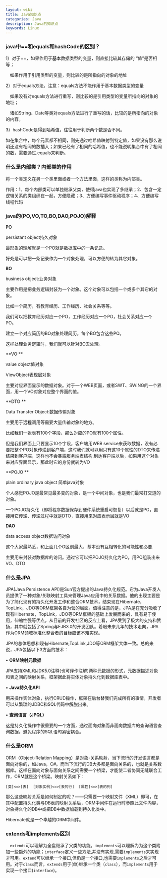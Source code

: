 ```yaml
---
layout: wiki
title: Java知识点
categories: Java
description: Java的知识点
keywords: Linux
---
```


### **java中==和equals和hashCode的区别？**

1）对于==，如果作用于基本数据类型的变量，则直接比较其存储的 “值”是否相等；

　如果作用于引用类型的变量，则比较的是所指向的对象的地址

2）对于equals方法，注意：equals方法不能作用于基本数据类型的变量

　如果没有对equals方法进行重写，则比较的是引用类型的变量所指向的对象的地址；

　诸如String、Date等类对equals方法进行了重写的话，比较的是所指向的对象的内容。

3）hashCode是得到哈希值，往往用于判断两个数是否不同。

  如在集合中，每个元素都不相同，则先通过哈希值映射到特定值，如果没有那么说明还没有相同的数插入；如果已经有了相同的哈希值，也不能说明集合中有了相同的数，需要通过.equals来判断。

### **什么是内部类？内部类的作用**

将一个类定义在另一个类里面或者一个方法里面，这样的类称为内部类。

作用：1、每个内部类可以单独继承父类，使得java也实现了多继承；2、包含一定逻辑关系的类组织在一起，方便隐藏；3、方便编写事件驱动程序；4、方便编写线程代码

### **java的(PO,VO,TO,BO,DAO,POJO)解释**

**PO**

persistant object持久对象

最形象的理解就是一个PO就是数据库中的一条记录。

好处是可以把一条记录作为一个对象处理，可以方便的转为其它对象。

**BO**

business object:业务对象

主要作用是把业务逻辑封装为一个对象。这个对象可以包括一个或多个其它的对象。

比如一个简历，有教育经历、工作经历、社会关系等等。

我们可以把教育经历对应一个PO，工作经历对应一个PO，社会关系对应一个PO。

建立一个对应简历的BO对象处理简历，每个BO包含这些PO。

这样处理业务逻辑时，我们就可以针对BO去处理。

**VO **

value object值对象

ViewObject表现层对象

主要对应界面显示的数据对象。对于一个WEB页面，或者SWT、SWING的一个界面，用一个VO对象对应整个界面的值。

**DTO **

Data Transfer Object:数据传输对象

主要用于远程调用等需要大量传输对象的地方。

比如我们一张表有100个字段，那么对应的PO就有100个属性。

但是我们界面上只要显示10个字段，客户端用WEB service来获取数据，没有必要把整个PO对象传递到客户端，这时我们就可以用只有这10个属性的DTO来传递结果到客户端，这样也不会暴露服务端表结构.到达客户端以后，如果用这个对象来对应界面显示，那此时它的身份就转为VO

**POJO **

plain ordinary java object 简单java对象

个人感觉POJO是最常见最多变的对象，是一个中间对象，也是我们最常打交道的对象。

一个POJO持久化（即将程序数据保存到硬件系统重启可恢复）以后就是PO，直接用它传递、传递过程中就是DTO，直接用来对应表示层就是VO

**DAO**

data access object数据访问对象

这个大家最熟悉，和上面几个O区别最大，基本没有互相转化的可能性和必要.

主要用来封装对数据库的访问。通过它可以把POJO持久化为PO，用PO组装出来VO、DTO

### **什么是JPA**

JPA(Java Persistence API)是Sun官方提出的Java持久化规范。它为Java开发人员提供了一种对象/关联映射工具来管理Java应用中的关系数据。他的出现主要是为了简化现有的持久化开发工作和整合ORM技术，结束现在Hibernate，TopLink，JDO等ORM框架各自为营的局面。值得注意的是，JPA是在充分吸收了现有Hibernate，TopLink，JDO等ORM框架的基础上发展而来的，具有易于使用，伸缩性强等优点。从目前的开发社区的反应上看，JPA受到了极大的支持和赞扬，其中就包括了Spring与EJB3.0的开发团队。着眼未来几年的技术走向，JPA作为ORM领域标准化整合者的目标应该不难实现。

JPA的总体思想和现有Hibernate,TopLink,JDO等ORM框架大体一致。总的来说，JPA包括以下3方面的技术：

• **ORM映射元数据**

JPA支持XML和JDK5.0注释(也可译作注解)两种元数据的形式，元数据描述对象和表之间的映射关系，框架据此将实体对象持久化到数据库表中。

• **Java持久化API**

用来操作实体对象，执行CRUD操作，框架在后台替我们完成所有的事情，开发者可以从繁琐的JDBC和SQL代码中解脱出来。

• **查询语言（JPQL）**

这是持久化操作中很重要的一个方面，通过面向对象而非面向数据库的查询语言查询数据，避免程序的SQL语句紧密耦合。

### 什么是ORM

ORM（Object-Relation Mapping）是对象-关系映射，当下流行的开发语言都是面向对象的，如Java，C#。而当下流行的DB大多都是面向关系的，也就是关系数据库。这样在面向对象与面向关系之间需要一个桥梁，才能使二者协同无缝联合工作，ORM就是这个桥梁。映射关系如下：

​    `[类]<=>[表]  [对象实例]<=>[表的行]  [属性]<=>[表的列]`

那么这些映射关系是如何制定的呢？——只需要一个映射文件（XML）即可，在其中配置持久化类与DB表的映射关系后，ORM中间件在运行时参照此文件内容，对象持久化的DB中或把DB中数据加载到持久化类中。

Hibernate就是一个卓越的ORM中间件。

### extends和implements区别

　`extends`可以理解为全盘继承了父类的功能。`implements`可以理解为为这个类附加一些额外的功能；`interface`定义一些方法,并没有实现,需要`implements`来实现才可用。`extend`可以继承一个接口,但仍是一个接口,也需要`implements`之后才可用。对于`class`而言，`extends`用于(单)继承一个类（`class`），而`implements`用于实现一个接口(`interface`)。